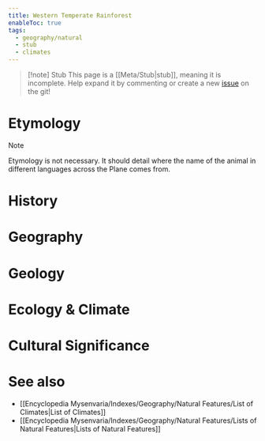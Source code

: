```yaml
---
title: Western Temperate Rainforest
enableToc: true
tags:
  - geography/natural
  - stub
  - climates
---
```


> [!note] Stub
> This page is a [[Meta/Stub|stub]], meaning it is incomplete. Help expand it by commenting or create a new [issue](https://github.com/RagtimeGal/quartz--encyclopedia-mysenvaria/issues/new/choose) on the git!


# Etymology

> [!note]
> Etymology is not necessary. It should detail where the name of the animal in different languages across the Plane comes from.
# History

# Geography

# Geology

# Ecology & Climate

# Cultural Significance

# See also
- [[Encyclopedia Mysenvaria/Indexes/Geography/Natural Features/List of Climates|List of Climates]]
- [[Encyclopedia Mysenvaria/Indexes/Geography/Natural Features/Lists of Natural Features|Lists of Natural Features]]